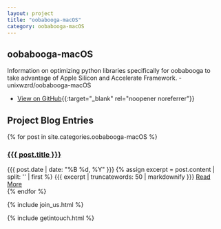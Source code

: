 ```yaml
---
layout: project
title: "oobabooga-macOS"
category: oobabooga-macOS
---
```


## oobabooga-macOS

Information on optimizing python libraries specifically for oobabooga to take advantage of Apple Silicon and Accelerate Framework. - unixwzrd/oobabooga-macOS

<!-- Placeholder for additional user supplied information >
## This is some optional additional information on oobabooga-macOS

Some additional information as a placeholder for additional project information we can edit to appear on the page as well, in front of the blog entries.
<!-- Placeholder for additional user supplied information -->

* [View on GitHub](https://github.com/unixwzrd/oobabooga-macOS){{:target="_blank" rel="noopener noreferrer"}}

## Project Blog Entries

{% for post in site.categories.oobabooga-macOS %}
<article class="post">
    <h3><a href="{{{ post.url | relative_url }}}">{{{ post.title }}}</a></h3>
    <span class="post-date">{{{ post.date | date: "%B %d, %Y" }}}</span>
    {% assign excerpt = post.content | split: '<!--more-->' | first %}
    {{{ excerpt | truncatewords: 50 | markdownify }}}
    <a href="{{{ post.url | relative_url }}}" class="btn">Read More</a>
</article>
{% endfor %}

{% include join_us.html %}

{% include getintouch.html %}
